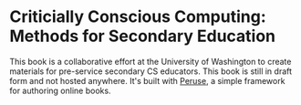 # Criticially Conscious Computing: Methods for Secondary Education

This book is a collaborative effort at the University of Washington to create materials for pre-service secondary CS educators. This book is still in draft form and not hosted anywhere. It's built with [Peruse](https://github.com/amyjko/peruse), a simple framework for authoring online books.